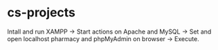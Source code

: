 # cs-projects

Intall and run XAMPP -> Start actions on Apache and MySQL -> Set and open localhost pharmacy and phpMyAdmin on browser -> Execute.
